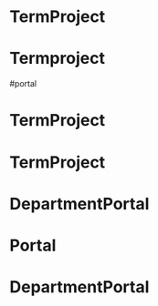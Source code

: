 # TermProject
# Termproject
#portal
# TermProject
# TermProject
# DepartmentPortal
# Portal
# DepartmentPortal
